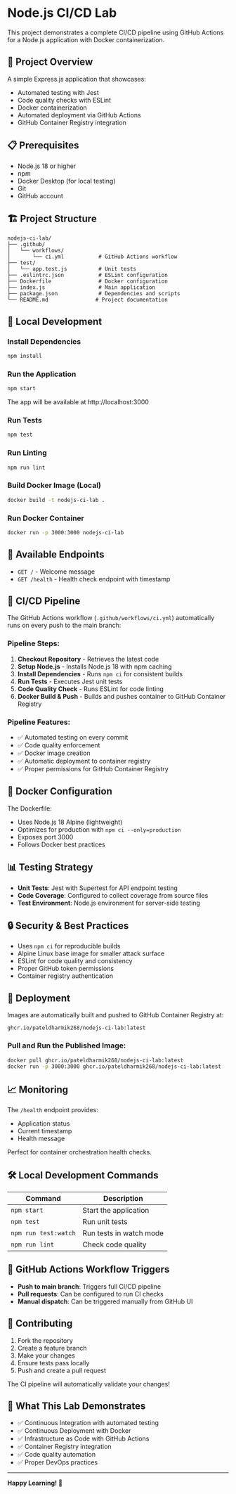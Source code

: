 # Node.js CI/CD Lab

This project demonstrates a complete CI/CD pipeline using GitHub Actions for a Node.js application with Docker containerization.

## 🚀 Project Overview

A simple Express.js application that showcases:
- Automated testing with Jest
- Code quality checks with ESLint
- Docker containerization
- Automated deployment via GitHub Actions
- GitHub Container Registry integration

## 📋 Prerequisites

- Node.js 18 or higher
- npm
- Docker Desktop (for local testing)
- Git
- GitHub account

## 🏗️ Project Structure

```
nodejs-ci-lab/
├── .github/
│   └── workflows/
│       └── ci.yml           # GitHub Actions workflow
├── test/
│   └── app.test.js          # Unit tests
├── .eslintrc.json           # ESLint configuration
├── Dockerfile               # Docker configuration
├── index.js                 # Main application
├── package.json             # Dependencies and scripts
└── README.md               # Project documentation
```

## 🔧 Local Development

### Install Dependencies
```bash
npm install
```

### Run the Application
```bash
npm start
```
The app will be available at http://localhost:3000

### Run Tests
```bash
npm test
```

### Run Linting
```bash
npm run lint
```

### Build Docker Image (Local)
```bash
docker build -t nodejs-ci-lab .
```

### Run Docker Container
```bash
docker run -p 3000:3000 nodejs-ci-lab
```

## 🎯 Available Endpoints

- `GET /` - Welcome message
- `GET /health` - Health check endpoint with timestamp

## 🔄 CI/CD Pipeline

The GitHub Actions workflow (`.github/workflows/ci.yml`) automatically runs on every push to the main branch:

### Pipeline Steps:

1. **Checkout Repository** - Retrieves the latest code
2. **Setup Node.js** - Installs Node.js 18 with npm caching
3. **Install Dependencies** - Runs `npm ci` for consistent builds
4. **Run Tests** - Executes Jest unit tests
5. **Code Quality Check** - Runs ESLint for code linting
6. **Docker Build & Push** - Builds and pushes container to GitHub Container Registry

### Pipeline Features:
- ✅ Automated testing on every commit
- ✅ Code quality enforcement
- ✅ Docker image creation
- ✅ Automatic deployment to container registry
- ✅ Proper permissions for GitHub Container Registry

## 🐳 Docker Configuration

The Dockerfile:
- Uses Node.js 18 Alpine (lightweight)
- Optimizes for production with `npm ci --only=production`
- Exposes port 3000
- Follows Docker best practices

## 📊 Testing Strategy

- **Unit Tests**: Jest with Supertest for API endpoint testing
- **Code Coverage**: Configured to collect coverage from source files
- **Test Environment**: Node.js environment for server-side testing

## 🔒 Security & Best Practices

- Uses `npm ci` for reproducible builds
- Alpine Linux base image for smaller attack surface
- ESLint for code quality and consistency
- Proper GitHub token permissions
- Container registry authentication

## 🚀 Deployment

Images are automatically built and pushed to GitHub Container Registry at:
```
ghcr.io/pateldharmik268/nodejs-ci-lab:latest
```

### Pull and Run the Published Image:
```bash
docker pull ghcr.io/pateldharmik268/nodejs-ci-lab:latest
docker run -p 3000:3000 ghcr.io/pateldharmik268/nodejs-ci-lab:latest
```

## 📈 Monitoring

The `/health` endpoint provides:
- Application status
- Current timestamp
- Health message

Perfect for container orchestration health checks.

## 🛠️ Local Development Commands

| Command | Description |
|---------|-------------|
| `npm start` | Start the application |
| `npm test` | Run unit tests |
| `npm run test:watch` | Run tests in watch mode |
| `npm run lint` | Check code quality |

## 🔗 GitHub Actions Workflow Triggers

- **Push to main branch**: Triggers full CI/CD pipeline
- **Pull requests**: Can be configured to run CI checks
- **Manual dispatch**: Can be triggered manually from GitHub UI

## 📝 Contributing

1. Fork the repository
2. Create a feature branch
3. Make your changes
4. Ensure tests pass locally
5. Push and create a pull request

The CI pipeline will automatically validate your changes!

## 🎉 What This Lab Demonstrates

- ✅ Continuous Integration with automated testing
- ✅ Continuous Deployment with Docker
- ✅ Infrastructure as Code with GitHub Actions
- ✅ Container Registry integration
- ✅ Code quality automation
- ✅ Proper DevOps practices

---

**Happy Learning! 🚀**